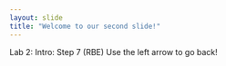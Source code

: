 ```yaml
---
layout: slide
title: "Welcome to our second slide!"
---
```

Lab 2: Intro: Step 7 (RBE)
Use the left arrow to go back!
